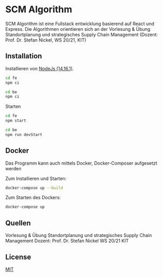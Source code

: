 # SCM Algorithm

SCM Algorithm ist eine Fullstack entwicklung basierend auf React und Express. Die Algorithmen orientieren sich an der Vorlesung & Übung Standortplanung und strategisches Supply Chain Management (Dozent: Prof. Dr. Stefan Nickel, WS 20/21, KIT) 

## Installation

Installieren von [NodeJs (14.16.1)](https://nodejs.org/en/download/).

```bash
cd fe
npm ci

cd be
npm ci
```

Starten

```bash
cd fe
npm start

cd be
npm run devStart
```

## Docker

Das Programm kann auch mittels Docker, Docker-Composer aufgesetzt werden

Zum Installieren und Starten:
```bash
docker-compose up --build
```

Zum Starten des Dockers:
```bash
docker-compose up
```

## Quellen
Vorlesung & Übung Standortplanung und strategisches Supply Chain Management
Dozent: Prof. Dr. Stefan Nickel
WS 20/21
KIT

## License
[MIT](https://choosealicense.com/licenses/mit/)